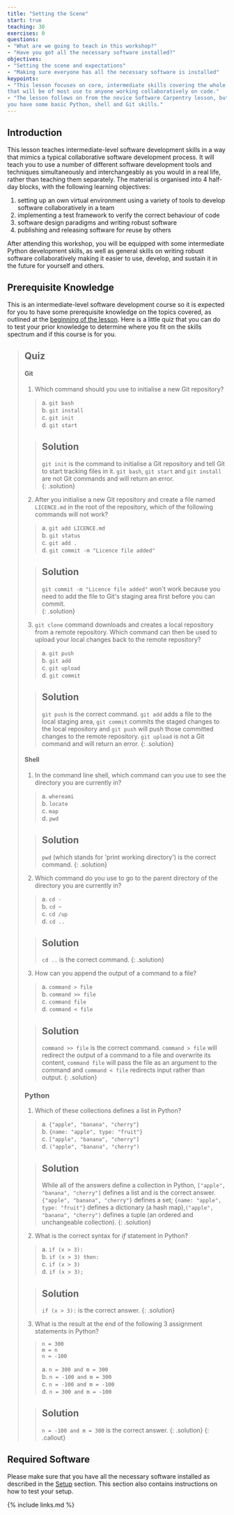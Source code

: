 ```yaml
---
title: "Setting the Scene"
start: true
teaching: 30
exercises: 0
questions:
- "What are we going to teach in this workshop?"
- "Have you got all the necessary software installed?"
objectives:
- "Setting the scene and expectations"
- "Making sure everyone has all the necessary software is installed"
keypoints:
- "This lesson focuses on core, intermediate skills covering the whole software development life-cycle 
that will be of most use to anyone working collaboratively on code."
- "The lesson follows on from the novice Software Carpentry lesson, but it not a prerequisite for attending as long as
you have some basic Python, shell and Git skills."
---
```


## Introduction
This lesson teaches intermediate-level software development skills in a way that mimics a typical collaborative 
software development process. It will teach you to use a number of different software development tools and techniques 
simultaneously and interchangeably as you would in a real life, rather than teaching them separately. The material is 
organised into 4 half-day blocks, with the following learning objectives:

1. setting up an own virtual environment using a variety of tools to develop software collaboratively in a team
2. implementing a test framework to verify the correct behaviour of code  
3. software design paradigms and writing robust software
4. publishing and releasing software for reuse by others

After attending this workshop, you will be 
equipped with some intermediate Python development 
skills, as well as general skills on writing robust software collaboratively making it easier to use, develop, 
and sustain it in the future for yourself and others.
           
## Prerequisite Knowledge
This is an intermediate-level software development course so it is expected for you to have some prerequisite knowledge
on the topics covered, as outlined at the [beginning of the lesson](/index.html#prerequisites).
Here is a little quiz that you can do to test your prior knowledge to determine 
where you fit on the skills spectrum and if this course is for you.  
> ## Quiz 
> #### Git       
> 1. Which command should you use to initialise a new Git repository?
>> a. `git bash`  
>> b. `git install`  
>> c. `git init`  
>> d. `git start`    
>
> > ## Solution 
> > `git init` is the command to initialise a Git repository and tell Git to start tracking files in it.
> > `git bash`, `git start` and `git install` are not Git commands and will return an error.   
> {: .solution}   
> 2. After you initialise a new Git repository and create a file named `LICENCE.md` in the root of the repository, 
> which of the following commands will not work? 
>> a. `git add LICENCE.md`  
>> b. `git status`  
>> c. `git add .`  
>> d. `git commit -m "Licence file added"`       
>
>> ## Solution 
>> `git commit -m "Licence file added"` won't work because you need to add the file to Git's staging area first before you can commit.       
> {: .solution}
> 3. `git clone` command downloads and creates a local repository from a remote repository. 
> Which command can then be used to upload your local changes back to the remote repository? 
>> a. `git push`  
>> b. `git add`  
>> c. `git upload`  
>> d. `git commit`  
>
> > ## Solution 
> > `git push` is the correct command. `git add` adds a file to the local staging area, `git commit` commits the 
> > staged changes to the local repository and `git push` will push those committed changes to the remote repository. 
> > `git upload` is not a Git command and will return an error. 
> {: .solution}  
> #### Shell  
>
> 1. In the command line shell, which command can you use to see the directory you are currently in?  
>> a. `whereami`  
>> b. `locate`  
>> c. `map`  
>> d. `pwd`  
>
> > ## Solution 
 > > `pwd` (which stands for 'print working directory') is the correct command. 
 > {: .solution} 
> 2. Which command do you use to go to the parent directory of the directory you are currently in?  
>> a. `cd -`  
>> b. `cd ~`  
>> c. `cd /up`  
>> d. `cd ..`  
>
> > ## Solution 
 > > `cd ..` is the correct command. 
 > {: .solution} 
> 3. How can you append the output of a command to a file?  
>> a. `command > file`  
>> b. `command >> file`  
>> c. `command file`  
>> d. `command < file` 
>
> > ## Solution 
 > > `command >> file` is the correct command. `command > file` will redirect the output of a command to a file and 
>overwrite its content, `command file` will pass the file as an argument to the command and `command < file` redirects
> input rather than output.
 > {: .solution}  
> ### Python
>
> 1. Which of these collections defines a list in Python?
>> a. `{"apple", "banana", "cherry"}`  
>> b. `{name: "apple", type: "fruit"}`  
>> c. `["apple", "banana", "cherry"]`  
>> d. `("apple", "banana", "cherry")`   
>
> > ## Solution 
 > > While all of the answers define a collection in Python, `["apple", "banana", "cherry"]` defines a list and 
> is the correct answer. `{"apple", "banana", "cherry"}` defines a set; `{name: "apple", type: "fruit"}` defines a dictionary 
> (a hash map),`("apple", "banana", "cherry")` defines a tuple (an ordered and unchangeable collection). 
 > {: .solution} 
> 2. What is the correct syntax for *if* statement in Python?
  >> a. `if (x > 3):`  
  >> b. `if (x > 3) then:`  
  >> c. `if (x > 3)`  
  >> d. `if (x > 3);`  
 >
 > > ## Solution 
  > > `if (x > 3):` is the correct answer. 
  > {: .solution} 
> 3. What is the result at the end of the following 3 assignment statements in Python?   
>> `n = 300`  
>>    `m = n`  
>>   `n = -100 `  
>>   
>> a. `n = 300 and m = 300`  
>> b. `n = -100 and m = 300`   
>> c. `n = -100 and m = -100`   
>> d. `n = 300 and m = -100`   
>
> > ## Solution 
 > > `n = -100 and m = 300` is the correct answer. 
 > {: .solution} 
{: .callout} 

## Required Software
Please make sure that you have all the necessary software installed as described in the [Setup](/setup.html) section. 
This section also contains instructions on how to test your setup. 

{% include links.md %}
